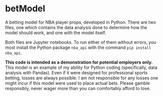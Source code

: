 # betModel
A betting model for NBA player props, developed in Python. There are two files, one which contains the data analysis done to determine how the model should work, and one with the model itself.

Both files are Jupyter notebooks. To run either of them without errors, you most install the Python package `nba_api` with the command `pip install nba_api`.

**This code is intended as a demonstration for potential employers only.** This model is an example of my ability for Python coding (specifically, data analysis with Pandas). Even if it were designed for professional sports betting, losses are always possible. I am not responsible for any losses one might incur if this model were used to place actual bets. Please gamble responsibly, never wager more than you can comfortably afford to lose.
